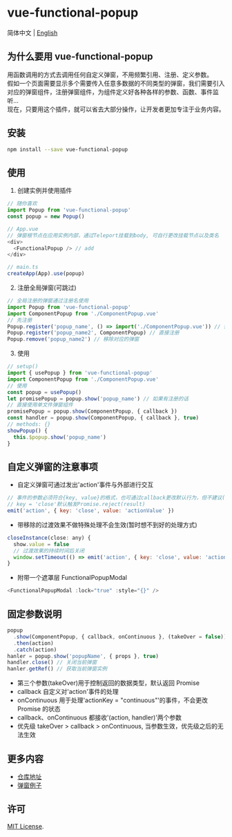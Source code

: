 # vue-functional-popup

简体中文 | [English](./README.md)

## 为什么要用 vue-functional-popup

用函数调用的方式去调用任何自定义弹窗，不用频繁引用、注册、定义参数。  
假如一个页面需要显示多个需要传入任意多数据的不同类型的弹窗，我们需要引入对应的弹窗组件，注册弹窗组件，为组件定义好各种各样的参数、函数、事件监听...  
现在，只要用这个插件，就可以省去大部分操作，让开发者更加专注于业务内容。

## 安装

```bash
npm install --save vue-functional-popup
```

## 使用

1. 创建实例并使用插件

```js
// 随你喜欢
import Popup from 'vue-functional-popup'
const popup = new Popup()

// App.vue
// 弹窗根节点在应用实例内部，通过Teleport挂载到body, 可自行更改挂载节点以及类名
<div>
  <FunctionalPopup /> // add
</div>

// main.ts
createApp(App).use(popup)
```

2. 注册全局弹窗(可跳过)

```js
// 全局注册的弹窗通过注册名使用
import Popup from 'vue-functional-popup'
import ComponentPopup from './ComponentPopup.vue'
// 先注册
Popup.register('popup_name', () => import('./ComponentPopup.vue')) // 懒加载注册
Popup.register('popup_name2', ComponentPopup) // 直接注册
Popup.remove('popup_name2') // 移除对应的弹窗
```

3. 使用

```js
// setup()
import { usePopup } from 'vue-functional-popup'
import ComponentPopup from './ComponentPopup.vue'
// 使用
const popup = usePopup()
let promisePopup = popup.show('popup_name') // 如果有注册的话
// 直接使用单文件弹窗组件
promisePopup = popup.show(ComponentPopup, { callback })
const handler = popup.show(ComponentPopup, { callback }, true)
// methods: {}
showPopup() {
  this.$popup.show('popup_name')
}
```

## 自定义弹窗的注意事项

- 自定义弹窗可通过发出'action'事件与外部进行交互

```js
// 事件的参数必须符合{key, value}的格式，也可通过callback更改默认行为，但不建议(ts有参数提示)
// key = 'close'默认触发Promise.reject(result)
emit('action', { key: 'close', value: 'actionValue' })
```

- 带移除的过渡效果不做特殊处理不会生效(暂时想不到好的处理方式)

```js
closeInstance(close: any) {
  show.value = false
  // 过渡效果的持续时间后关闭
  window.setTimeout(() => emit('action', { key: 'close', value: 'actionValue' }), 1000)
}
```

- 附带一个遮罩层 FunctionalPopupModal

```js
<FunctionalPopupModal :lock="true" :style="{}" />
```

## 固定参数说明

```js
popup
  .show(ComponentPopup, { callback, onContinuous }, (takeOver = false))
  .then(action)
  .catch(action)
hanler = popup.show('popupName', { props }, true)
handler.close() // 关闭当前弹窗
hanler.getRef() // 获取当前弹窗实例
```

- 第三个参数(takeOver)用于控制返回的数据类型，默认返回 Promise
- callback 自定义对'action'事件的处理
- onContinuous 用于处理'actionKey = "continuous"'的事件，不会更改 Promise 的状态
- callback、onContinuous 都接收'(action, handler)'两个参数
- 优先级 takeOver > callback > onContinuous, 当参数生效，优先级之后的无法生效

## 更多内容

- [仓库地址](https://github.com/Suruis/vue-functional-popup.git)
- [弹窗例子](https://github.com/Suruis/vue-functional-popup/tree/main/packages/playground/src/components)

## 许可

[MIT License](./LICENSE).

